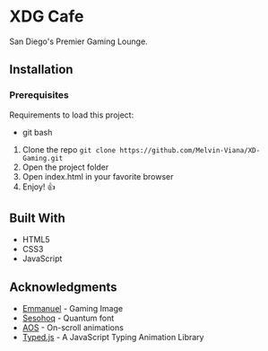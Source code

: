 
# XDG Cafe

San Diego's Premier Gaming Lounge.

## Installation

### Prerequisites 
Requirements to load this project:
- git bash

1. Clone the repo
`git clone https://github.com/Melvin-Viana/XD-Gaming.git `
2. Open the project folder
3. Open index.html in your favorite browser
4. Enjoy! :thumbsup:
## Built With
- HTML5
- CSS3
- JavaScript

## Acknowledgments
- [Emmanuel](https://unsplash.com/@axvill) - Gaming Image
- [Sesohoq](https://www.sesohq.com/) - Quantum font
- [AOS](https://michalsnik.github.io/aos/) - On-scroll animations
- [Typed.js](https://github.com/mattboldt/typed.js/) - A JavaScript Typing Animation Library 
